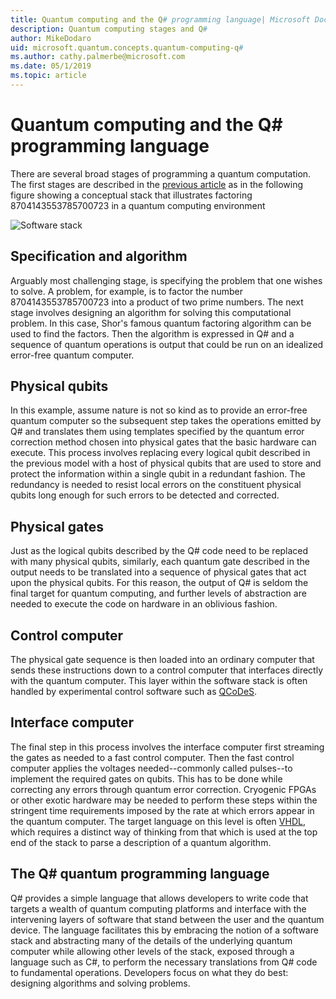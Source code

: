 ```yaml
---
title: Quantum computing and the Q# programming language| Microsoft Docs 
description: Quantum computing stages and Q#
author: MikeDodaro
uid: microsoft.quantum.concepts.quantum-computing-q#
ms.author: cathy.palmerbe@microsoft.com
ms.date: 05/1/2019
ms.topic: article
---
```


# Quantum computing and the Q# programming language
There are several broad stages of programming a quantum computation.  The first stages are described in the [previous article](xref:microsoft.quantum.concepts.software-stack) as in the following figure showing a conceptual stack that illustrates factoring 8704143553785700723 in a quantum computing environment

![Software stack](~/media/concepts_stack.png)

## Specification and algorithm
Arguably most challenging stage, is specifying the problem that one wishes to solve.  A problem, for example, is to factor the number 8704143553785700723 into a product of two prime numbers.  The next stage involves designing an algorithm for solving this computational problem.  In this case, Shor's famous quantum factoring algorithm can be used to find the factors.  Then the algorithm is expressed in Q# and a sequence of quantum operations is output that could be run on an idealized error-free quantum computer.  

## Physical qubits
In this example, assume nature is not so kind as to provide an error-free quantum computer so the subsequent step takes the operations emitted by Q# and translates them using templates specified by the quantum error correction method chosen into physical gates that the basic hardware can execute.  This process involves replacing every logical qubit described in the previous model with a host of physical qubits that are used to store and protect the information within a single qubit in a redundant fashion.  The redundancy is needed to resist local errors on the constituent physical qubits long enough for such errors to be detected and corrected.  

## Physical gates
Just as the logical qubits described by the Q# code need to be replaced with many physical qubits, similarly, each quantum gate described in the output needs to be translated into a sequence of physical gates that act upon the physical qubits.  For this reason, the output of Q# is seldom the final target for quantum computing, and further levels of abstraction are needed to execute the code on hardware in an oblivious fashion.

## Control computer
The physical gate sequence is then loaded into an ordinary computer that sends these instructions down to a control computer that interfaces directly with the quantum computer.  This layer within the software stack is often handled by experimental control software such as [QCoDeS](http://qcodes.github.io/Qcodes/).

## Interface computer
The final step in this process involves the interface computer first streaming the gates as needed to a fast control computer. Then the fast control computer applies the voltages needed--commonly called pulses--to implement the required gates on qubits. This has to be done while correcting any errors through quantum error correction.  Cryogenic FPGAs or other exotic hardware may be needed to perform these steps within the stringent time requirements imposed by the rate at which errors appear in the quantum computer.  The target language on this level is often [VHDL](https://en.wikipedia.org/wiki/VHDL), which requires a distinct way of thinking from that which is used at the top end of the stack to parse a description of a quantum algorithm.

## The Q# quantum programming language
Q# provides a simple language that allows developers to write code that targets a wealth of quantum computing platforms and interface with the intervening layers of software that stand between the user and the quantum device.  The language facilitates this by embracing the notion of a software stack and abstracting many of the details of the underlying quantum computer while allowing other levels of the stack, exposed through a language such as C#, to perform the necessary translations from Q# code to fundamental operations.  Developers focus on what they do best: designing algorithms and solving problems.

